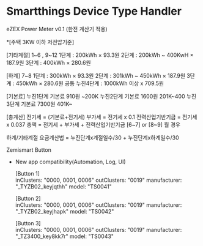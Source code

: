 # Smartthings Device Type Handler

eZEX Power Meter v0.1  (한전 계산기 적용)

*[주택 3KW 이하 저전압기준]
   
[기타계절] 1~6 , 9~12
   1단계 : 200kWh × 93.3원 
   2단계 : 200kWh ~ 400KwH × 187.9원
   3단계 : 400kWh × 280.6원

[하계] 7~8
   1단계 : 300kWh × 93.3원 
   2단계 : 301kWh ~ 450kWh × 187.9원
   3단계 : 450kWh × 280.6원
   공통 누진4단계 : 1000kWh 이상 x 709.5원

[기본료]
   누진1단계 기본료 910원 ~200K
   누진2단계 기본료 1600원 201K~400
   누진3단계 기본료 7300원 401K~

[총계산] 
   전기세 = (기본료+전기세)
   부가세 = 전기세 x 0.1 
   전력산업기반기금 = 전기세 x 0.037 
   총액 = 전기세 + 부가세 + 전력산업기반기금
   [6~7] or [8~9] 월 경우

하계/기타계절 요금계산법 = 누진단계x계절일수/30 + 누진단계x하계일수/30


Zemismart Button
* New app compatibility(Automation, Log, UI)

   [Button 1]     
   inClusters: "0000, 0001, 0006" 
   outClusters: "0019" 
   manufacturer: "_TYZB02_keyjqthh" 
   model: "TS0041"
         
   [Button 2]     
   inClusters: "0000, 0001, 0006"
   outClusters: "0019" 
   manufacturer: "_TYZB02_keyjhapk"
   model: "TS0042"
        
   [Button 3]     
   inClusters: "0000, 0001, 0006"
   outClusters: "0019"
   manufacturer: "_TZ3400_key8kk7r"
   model: "TS0043"
        
